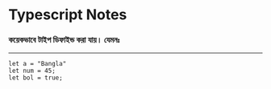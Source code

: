 # Typescript Notes

### কয়েকভাবে টাইপ ডিফাইন্ড করা যায়। যেমনঃ

---

```
let a = "Bangla"
let num = 45;
let bol = true;

```
